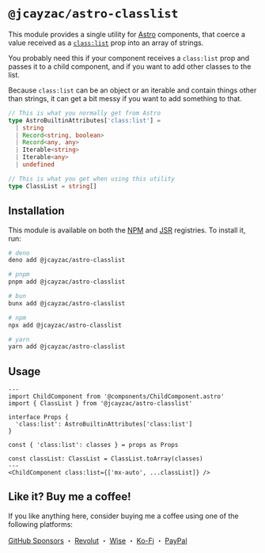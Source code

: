 # `@jcayzac/astro-classlist`

This module provides a single utility for [Astro](https://astro.build/) components, that coerce a value received as a [`class:list`](https://docs.astro.build/reference/directives-reference/) prop into an array of strings.

You probably need this if your component receives a `class:list` prop and passes it to a child component, and if you want to add other classes to the list.

Because `class:list` can be an object or an iterable and contain things other than strings, it can get a bit messy if you want to add something to that.

```ts
// This is what you normally get from Astro
type AstroBuiltinAttributes['class:list'] =
  | string
  | Record<string, boolean>
  | Record<any, any>
  | Iterable<string>
  | Iterable<any>
  | undefined

// This is what you get when using this utility
type ClassList = string[]
```

## Installation

This module is available on both the [NPM](https://npmjs.com/) and [JSR](https://jsr.io/) registries. To install it, run:

```sh
# deno
deno add @jcayzac/astro-classlist

# pnpm
pnpm add @jcayzac/astro-classlist

# bun
bunx add @jcayzac/astro-classlist

# npm
npx add @jcayzac/astro-classlist

# yarn
yarn add @jcayzac/astro-classlist
```

## Usage

```astro
---
import ChildComponent from '@components/ChildComponent.astro'
import { ClassList } from '@jcayzac/astro-classlist'

interface Props {
  'class:list': AstroBuiltinAttributes['class:list']
}

const { 'class:list': classes } = props as Props

const classList: ClassList = ClassList.toArray(classes)
---
<ChildComponent class:list={['mx-auto', ...classList]} />
```

## Like it? Buy me a coffee!

If you like anything here, consider buying me a coffee using one of the following platforms:

[GitHub Sponsors](https://github.com/sponsors/jcayzac) ・ [Revolut](https://revolut.me/julienswap) ・ [Wise](https://wise.com/pay/me/julienc375) ・ [Ko-Fi](https://ko-fi.com/jcayzac) ・ [PayPal](https://paypal.me/jcayzac)
